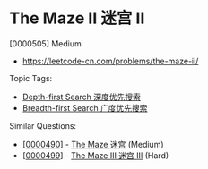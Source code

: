 # The Maze II 迷宫 II

[0000505] Medium

- https://leetcode-cn.com/problems/the-maze-ii/

Topic Tags:

- [Depth-first Search 深度优先搜索](https://leetcode-cn.com/tag/depth-first-search/)
- [Breadth-first Search 广度优先搜索](https://leetcode-cn.com/tag/breadth-first-search/)

Similar Questions:

- [[0000490](https://leetcode-cn.com/problems/the-maze/)] - [The Maze 迷宫](./0000490.the-maze.md) (Medium)
- [[0000499](https://leetcode-cn.com/problems/the-maze-iii/)] - [The Maze III 迷宫 III](./0000499.the-maze-iii.md) (Hard)
